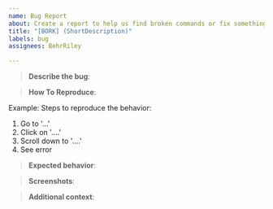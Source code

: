```yaml
---
name: Bug Report
about: Create a report to help us find broken commands or fix something not working.
title: "[BORK] (ShortDescription)"
labels: bug
assignees: BehrRiley

---
```


<!--- Remove any sections that don't apply or you have inadequate information for. --->
> **Describe the bug**:
<!--- A clear and concise description of what the bug is. --->


> **How To Reproduce**:
<!--- Provide how to reproduce the issue, or explain how you found it --->
Example:
Steps to reproduce the behavior:
1. Go to '...'
2. Click on '....'
3. Scroll down to '....'
4. See error


> **Expected behavior**:
<!--- A clear and concise description of what you expected to happen. --->


> **Screenshots**:
<!--- If applicable, add screenshots to help explain your problem. --->


> **Additional context**:
<!--- Add any other context about the problem here. --->
